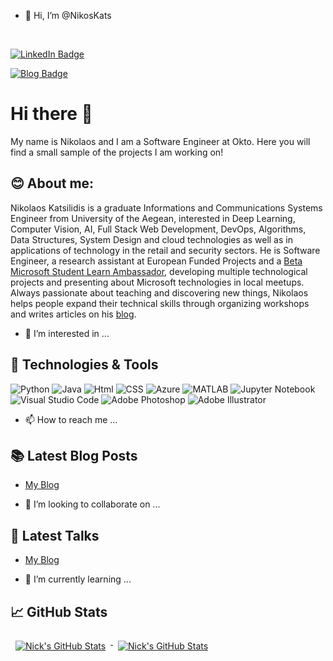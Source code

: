 - 👋 Hi, I’m @NikosKats

<!---
NikosKats/NikosKats is a ✨ special ✨ repository because its `README.md` (this file) appears on your GitHub profile.
You can click the Preview link to take a look at your changes.
--->
<p align="center">
  
</p>

<br>

[![LinkedIn Badge](https://img.shields.io/badge/LinkedIn-Profile-0077B5?style=flat&logo=linkedin&logoColor=white&color=0D76A8)](www.linkedin.com/in/nikolaos-katsilidis)

[![Blog Badge](https://img.shields.io/badge/Blog-My%20Thoughts%20on%20Deep%20Learning-brightgreen)](https://nikoskats.github.io/)

# Hi there 👋
My name is Nikolaos and I am a Software Engineer at Okto. Here you will find a small sample of the projects I am working on!



## 😊 About me:
Nikolaos Katsilidis is a graduate Informations and Communications Systems Engineer from University of the Aegean, interested in Deep Learning, Computer Vision, AI, Full Stack Web Development, DevOps, Algorithms, Data Structures, System Design and cloud technologies as well as in applications of technology in the retail and security sectors. He is Software Engineer, a research assistant at European Funded Projects and a [Beta Microsoft Student Learn Ambassador](https://studentambassadors.microsoft.com/en-US/profile/40727), developing multiple technological projects and presenting about Microsoft technologies in local meetups. Always passionate about teaching and discovering new things, Nikolaos helps people expand their technical skills through organizing workshops and writes articles on his [blog](https://nikoskats.github.io/).

- 👀 I’m interested in ...

## 🔧 Technologies & Tools
![Python](https://img.shields.io/badge/Code-Python-red?style=flat&logo=python&logoColor=white&color=red)
![Java](https://img.shields.io/badge/Code-Java-red?style=flat&logo=java&logoColor=white&color=red)
![Html](https://img.shields.io/badge/Code-HTML-red?style=flat&logo=html5&logoColor=white&color=red)
![CSS](https://img.shields.io/badge/Code-CSS-red?style=flat&logo=css3&logoColor=white&color=red)
![Azure](https://img.shields.io/badge/Cloud-Azure-red?style=flat&logo=microsoftazure&logoColor=white&color=red)
![MATLAB](https://img.shields.io/badge/Tools-MATLAB-red?style=flat&logo=matlab&logoColor=white&color=red)
![Jupyter Notebook](https://img.shields.io/badge/Tools-Jupyter%20Notebook-red?style=flat&logo=jupyter&logoColor=white&color=red)
![Visual Studio Code](https://img.shields.io/badge/Tools-Visual%20Studio%20Code-red?style=flat&logo=VisualStudioCode&logoColor=white&color=red)
![Adobe Photoshop](https://img.shields.io/badge/Tools-Adobe%20Photoshop-red?style=flat&logo=adobephotoshop&logoColor=white&color=red)
![Adobe Illustrator](https://img.shields.io/badge/Tools-Adobe%20Illustrator-red?style=flat&logo=adobeillustrator&logoColor=white&color=red)

- 📫 How to reach me ...

## 📚 Latest Blog Posts
<!-- BLOGPOSTS:START -->
- [My Blog](https://nikoskats.github.io/)

<!-- BLOGPOSTS:END -->

- 💞️ I’m looking to collaborate on ...

## 🎤 Latest Talks
<!-- TALKS:START -->
- [My Blog](https://nikoskats.github.io/)

<!-- TALKS:END -->

- 🌱 I’m currently learning ...
## 📈 GitHub Stats
<!-- GitHub Stats by github-readme-stats.vercel.app -->

<a href="https://github.com/NikosKats">
  <img align="top" style="margin:0.5rem" src="https://github-readme-stats.vercel.app/api/top-langs/?username=NikosKats&title_color=ffffff&text_color=c9cacc&icon_color=4AB197&bg_color=1A2B34&hide=html" alt="Nick's GitHub Stats" />
</a>

<a href="https://github.com/NikosKats">
  <img align="top" style="margin:0.5rem" src="https://github-readme-stats.vercel.app/api?username=NikosKats&show_icons=true&count_private=true&title_color=ffffff&text_color=c9cacc&icon_color=D8BFD8&bg_color=1A2B34" alt="Nick's GitHub Stats" />
</a>

